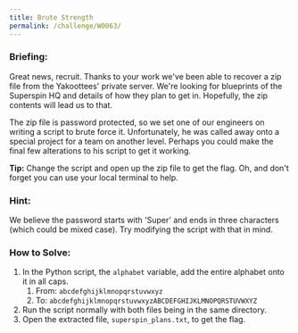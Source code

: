 ```yaml
---
title: Brute Strength
permalink: /challenge/W0063/
---
```


### Briefing: 
Great news, recruit. Thanks to your work we've been able to recover a zip file from the Yakoottees' private server. We're looking for blueprints of the Superspin HQ and details of how they plan to get in. Hopefully, the zip contents will lead us to that.

The zip file is password protected, so we set one of our engineers on writing a script to brute force it. Unfortunately, he was called away onto a special project for a team on another level. Perhaps you could make the final few alterations to his script to get it working.

**Tip:** Change the script and open up the zip file to get the flag. Oh, and don't forget you can use your local terminal to help.

### Hint:
We believe the password starts with 'Super' and ends in three characters (which could be mixed case). Try modifying the script with that in mind.

### How to Solve: 
1. In the Python script, the `alphabet` variable, add the entire alphabet onto it in all caps.
    1. From: `abcdefghijklmnopqrstuvwxyz`
    2. To: `abcdefghijklmnopqrstuvwxyzABCDEFGHIJKLMNOPQRSTUVWXYZ`
2. Run the script normally with both files being in the same directory.
3. Open the extracted file, `superspin_plans.txt`, to get the flag.